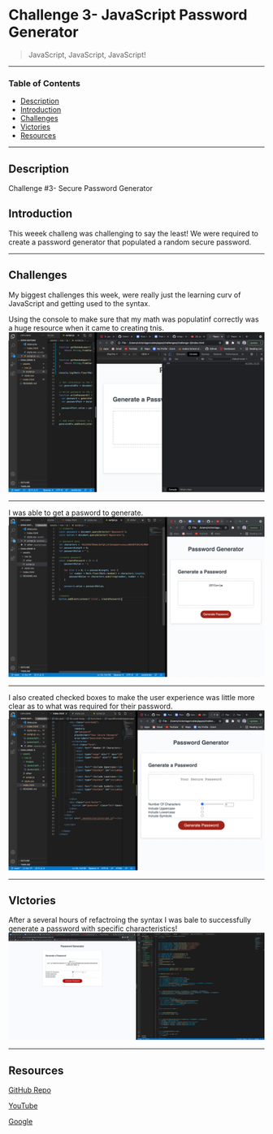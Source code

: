 # Challenge 3- JavaScript Password Generator 
> JavaScript, JavaScript, JavaScript!
---
### Table of Contents
- [Description](#description)
- [Introduction](#introduction)
- [Challenges](#challenges)
- [Victories](#victories)
- [Resources](#resources)

---

## Description

Challenge #3- Secure Password Generator  

## Introduction 
This weeek challeng was challenging to say the least! We were required to create a password generator that populated a random secure password. 


---

## Challenges
My biggest challenges this week, were really just the learning curv of JavaScript and getting used to the syntax. 

Using the console to make sure that my math was populatinf correctly was a huge resource when it came to creating tnis. 
<img src="./assets/images/javascript2.png"/>

---

I was able to get a pasword to generate. 
<img src="./assets/images/javascript1.png"/>

---
I also created checked boxes to make the user experience was little more clear as to what was required for their password. 
<img src="./assets/images/javascript3.png"/>



---

## VIctories
After a several hours of refactroing the syntax I was bale to successfully generate a password with specific characteristics! 
<img src="./assets/images/javascript4.png"/>

---

## Resources 

<a href="https://github.com/torigonzales/challenge1">GitHub Repo</a>

<a href="https://www.youtube.com/watch?v=eVGEea7adDM"> YouTube</a>

<a href="https://www.google.com/webhp?hl=en&sa=X&ved=0ahUKEwiLjJ7fosLvAhWXW80KHawRD_oQPAgI">Google</a>

















